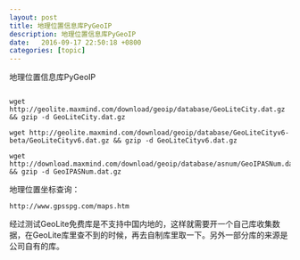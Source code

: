 ```yaml
---
layout: post
title: 地理位置信息库PyGeoIP
description: 地理位置信息库PyGeoIP
date:   2016-09-17 22:50:18 +0800 
categories: [topic]
---
```

地理位置信息库PyGeoIP


```

wget http://geolite.maxmind.com/download/geoip/database/GeoLiteCity.dat.gz && gzip -d GeoLiteCity.dat.gz

wget http://geolite.maxmind.com/download/geoip/database/GeoLiteCityv6-beta/GeoLiteCityv6.dat.gz && gzip -d GeoLiteCityv6.dat.gz

wget http://download.maxmind.com/download/geoip/database/asnum/GeoIPASNum.dat.gz && gzip -d GeoIPASNum.dat.gz

```


地理位置坐标查询：

```
http://www.gpsspg.com/maps.htm
```

经过测试GeoLite免费库是不支持中国内地的，这样就需要开一个自己库收集数据，在GeoLite库里查不到的时候，再去自制库里取一下。另外一部分库的来源是公司自有的库。